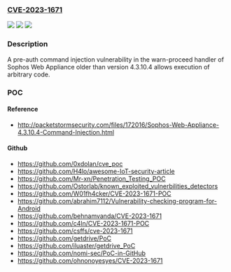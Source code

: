 ### [CVE-2023-1671](https://cve.mitre.org/cgi-bin/cvename.cgi?name=CVE-2023-1671)
![](https://img.shields.io/static/v1?label=Product&message=Sophos%20Web%20Appliance&color=blue)
![](https://img.shields.io/static/v1?label=Version&message=%3C%204.3.10.4%20&color=brighgreen)
![](https://img.shields.io/static/v1?label=Vulnerability&message=n%2Fa&color=brighgreen)

### Description

A pre-auth command injection vulnerability in the warn-proceed handler of Sophos Web Appliance older than version 4.3.10.4 allows execution of arbitrary code.

### POC

#### Reference
- http://packetstormsecurity.com/files/172016/Sophos-Web-Appliance-4.3.10.4-Command-Injection.html

#### Github
- https://github.com/0xdolan/cve_poc
- https://github.com/H4lo/awesome-IoT-security-article
- https://github.com/Mr-xn/Penetration_Testing_POC
- https://github.com/Ostorlab/known_exploited_vulnerbilities_detectors
- https://github.com/W01fh4cker/CVE-2023-1671-POC
- https://github.com/abrahim7112/Vulnerability-checking-program-for-Android
- https://github.com/behnamvanda/CVE-2023-1671
- https://github.com/c4ln/CVE-2023-1671-POC
- https://github.com/csffs/cve-2023-1671
- https://github.com/getdrive/PoC
- https://github.com/iluaster/getdrive_PoC
- https://github.com/nomi-sec/PoC-in-GitHub
- https://github.com/ohnonoyesyes/CVE-2023-1671


